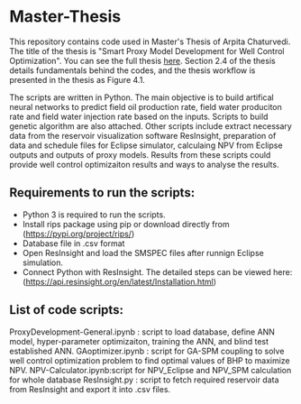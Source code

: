 # Master-Thesis
This repository contains code used in Master's Thesis of Arpita Chaturvedi.
The title of the thesis is "Smart Proxy Model Development for Well Control Optimization". You can see the full thesis [here](Documents/TPG4920-Arpita.pdf). Section 2.4 of the thesis details fundamentals behind the codes, and the thesis workflow is presented in the thesis as Figure 4.1.

The scripts are written in Python. The main objective is to build artifical neural networks to predict field oil production rate, field water produciton rate and field water injection rate based on the inputs. Scripts to build genetic algorithm are also attached. Other scripts include extract necessary data from the reservoir visualization software ResInsight, preparation of data and schedule files for Eclipse simulator, calculaing NPV from Eclipse outputs and outputs of proxy models. Results from these scripts could provide well control optimizaiton results and ways to analyse the results.

## Requirements to run the scripts:
- Python 3 is required to run the scripts.
- Install rips package using pip or download directly from (https://pypi.org/project/rips/)   
- Database file in .csv format  
- Open ResInsight and load the SMSPEC files after runnign Eclipse simulation.   
- Connect Python with ResInsight. The detailed steps can be viewed here: (https://api.resinsight.org/en/latest/Installation.html)


## List of code scripts:

ProxyDevelopment-General.ipynb : script to load database, define ANN model, hyper-parameter optimizaiton, training the ANN, and blind test established ANN.
GAoptimizer.ipynb : script for GA-SPM coupling to solve well control optimization problem to find optimal values of BHP to maximize NPV. 
NPV-Calculator.ipynb:script for NPV_Eclipse and NPV_SPM calculation for whole database
ResInsight.py : script to fetch required reservoir data from ResInsight and export it into .csv files.  
